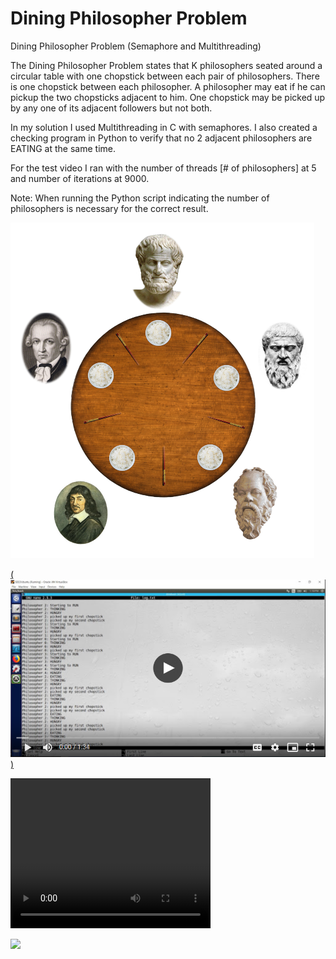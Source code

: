 # Dining Philosopher Problem
Dining Philosopher Problem (Semaphore and Multithreading)

The Dining Philosopher Problem states that K philosophers seated around a circular 
table with one chopstick between each pair of philosophers. 
There is one chopstick between each philosopher. 
A philosopher may eat if he can pickup the two chopsticks adjacent to him. 
One chopstick may be picked up by any one of its adjacent followers but not both.

In my solution I used Multithreading in C with semaphores. 
I also created a checking program in Python to verify that no 2 adjacent philosophers are 
EATING at the same time.

For the test video I ran with the number of threads [# of philosophers] at 5
and number of iterations at 9000. 

Note:
When running the Python script indicating the number of philosophers is necessary for the correct result.

<img src="/Images/dining_phil.png"></img>



[(<img src="/Images/dining_phil_video.PNG"></img>)](https://drive.google.com/open?id=1uP293kCbHgWahYEtaQsTWEm0xdZpCH_E)



<video width="320" height="240" controls>
  <source src="https://drive.google.com/open?id=1uP293kCbHgWahYEtaQsTWEm0xdZpCH_E" type="video/mp4">
</video>

<img src="/Images/chopstick_3.PNG"></img>
